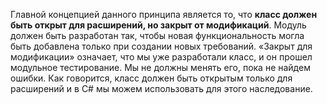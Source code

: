 Главной концепцией данного принципа является то, что **класс должен быть открыт для расширений, но закрыт от модификаций**. Модуль должен быть разработан так, чтобы новая функциональность могла быть добавлена только при создании новых требований. «Закрыт для модификации» означает, что мы уже разработали класс, и он прошел модульное тестирование. Мы не должны менять его, пока не найдем ошибки. Как говорится, класс должен быть открытым только для расширений и в C# мы можем использовать для этого наследование.